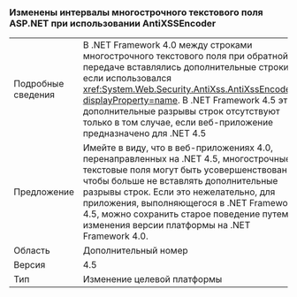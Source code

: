 ### <a name="multi-line-aspnet-textbox-spacing-changed-when-using-antixssencoder"></a>Изменены интервалы многострочного текстового поля ASP.NET при использовании AntiXSSEncoder

|   |   |
|---|---|
|Подробные сведения|В .NET Framework 4.0 между строками многострочного текстового поля при обратной передаче вставлялись дополнительные строки, если использовался <xref:System.Web.Security.AntiXss.AntiXssEncoder?displayProperty=name>. В .NET Framework 4.5 эти дополнительные разрывы строк отсутствуют только в том случае, если веб-приложение предназначено для .NET 4.5|
|Предложение|Имейте в виду, что в веб-приложениях 4.0, перенаправленных на .NET 4.5, многострочные текстовые поля могут быть усовершенствованы, чтобы больше не вставлять дополнительные разрывы строк. Если это нежелательно, для приложения, выполняющегося в .NET Framework 4.5, можно сохранить старое поведение путем изменения версии платформы на .NET Framework 4.0.|
|Область|Дополнительный номер|
|Версия|4.5|
|Тип|Изменение целевой платформы|

